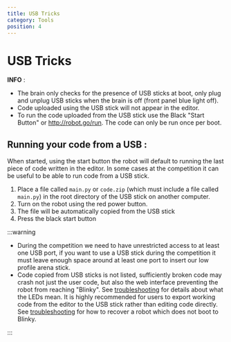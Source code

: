```yaml
---
title: USB Tricks
category: Tools
position: 4
---
```

# USB Tricks

**INFO** : 

* The brain only checks for the presence of USB sticks at boot, only plug and unplug USB sticks when the brain is off (front panel blue light off).
* Code uploaded using the USB stick will not appear in the editor.
* To run the code uploaded from the USB stick use the Black "Start Button" or http://robot.go/run. The code can only be run once per boot.

## **Running your code from a USB :**

When started, using the start button the robot will default to running the last piece of code written in the editor. In some cases at the competition it can be useful to be able to run code from a USB stick.

1. Place a file called `main.py` or `code.zip` (which must include a file called `main.py`) in the root directory of the USB stick on another computer.
2. Turn on the robot using the red power button.
3. The file will be automatically copied from the USB stick
4. Press the black start button

:::warning  

* During the competition we need to have unrestricted access to at least one USB port, if you want to use a USB stick during the competition it must leave enough space around at least one port to insert our low profile arena stick.
* Code copied from USB sticks is not listed, sufficiently broken code may crash not just the user code, but also the web interface preventing the robot from reaching "Blinky". See [troubleshooting](https://hr-robocon.org/docs/troubleshooting.html#troubleshooting) for details about what the LEDs mean. It is highly recommended for users to export working code from the editor to the USB stick rather than editing code directly. See [troubleshooting]((https://hr-robocon.org/docs/troubleshooting.html#the-brainbox-appears-to-power-up-but-i-can-t-connect-to-the-website-and-the-blue-led-lights-but-never-starts-flashing).) for how to recover a robot which does not boot to Blinky.

:::
